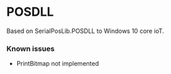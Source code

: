# POSDLL

Based on SerialPosLib.POSDLL to Windows 10 core ioT.


### Known issues

* PrintBitmap not implemented
